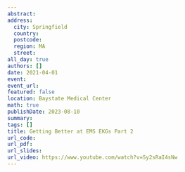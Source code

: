 ```yaml
---
abstract: 
address:
  city: Springfield
  country:
  postcode: 
  region: MA
  street: 
all_day: true
authors: []
date: 2021-04-01
event: 
event_url: 
featured: false
location: Baystate Medical Center
math: true
publishDate: 2023-08-10
summary: 
tags: []
title: Getting Better at EMS EKGs Part 2
url_code: 
url_pdf: 
url_slides: 
url_video: https://www.youtube.com/watch?v=Sy2sRaI4sNw
---
```

